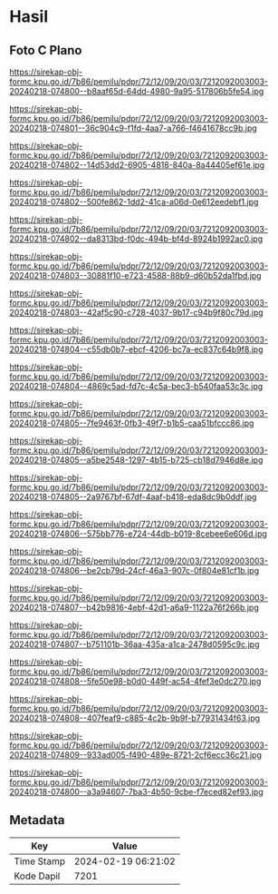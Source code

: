 # Hasil

## Foto C Plano

https://sirekap-obj-formc.kpu.go.id/7b86/pemilu/pdpr/72/12/09/20/03/7212092003003-20240218-074800--b8aaf65d-64dd-4980-9a95-517806b5fe54.jpg

https://sirekap-obj-formc.kpu.go.id/7b86/pemilu/pdpr/72/12/09/20/03/7212092003003-20240218-074801--36c904c9-f1fd-4aa7-a766-f4641678cc9b.jpg

https://sirekap-obj-formc.kpu.go.id/7b86/pemilu/pdpr/72/12/09/20/03/7212092003003-20240218-074802--14d53dd2-6905-4818-840a-8a44405ef61e.jpg

https://sirekap-obj-formc.kpu.go.id/7b86/pemilu/pdpr/72/12/09/20/03/7212092003003-20240218-074802--500fe862-1dd2-41ca-a06d-0e612eedebf1.jpg

https://sirekap-obj-formc.kpu.go.id/7b86/pemilu/pdpr/72/12/09/20/03/7212092003003-20240218-074802--da8313bd-f0dc-494b-bf4d-8924b1992ac0.jpg

https://sirekap-obj-formc.kpu.go.id/7b86/pemilu/pdpr/72/12/09/20/03/7212092003003-20240218-074803--30881f10-e723-4588-88b9-d60b52da1fbd.jpg

https://sirekap-obj-formc.kpu.go.id/7b86/pemilu/pdpr/72/12/09/20/03/7212092003003-20240218-074803--42af5c90-c728-4037-9b17-c94b9f80c79d.jpg

https://sirekap-obj-formc.kpu.go.id/7b86/pemilu/pdpr/72/12/09/20/03/7212092003003-20240218-074804--c55db0b7-ebcf-4206-bc7a-ec837c64b9f8.jpg

https://sirekap-obj-formc.kpu.go.id/7b86/pemilu/pdpr/72/12/09/20/03/7212092003003-20240218-074804--4869c5ad-fd7c-4c5a-bec3-b540faa53c3c.jpg

https://sirekap-obj-formc.kpu.go.id/7b86/pemilu/pdpr/72/12/09/20/03/7212092003003-20240218-074805--7fe9463f-0fb3-49f7-b1b5-caa51bfccc86.jpg

https://sirekap-obj-formc.kpu.go.id/7b86/pemilu/pdpr/72/12/09/20/03/7212092003003-20240218-074805--a5be2548-1297-4b15-b725-cb18d7946d8e.jpg

https://sirekap-obj-formc.kpu.go.id/7b86/pemilu/pdpr/72/12/09/20/03/7212092003003-20240218-074805--2a9767bf-67df-4aaf-b418-eda8dc9b0ddf.jpg

https://sirekap-obj-formc.kpu.go.id/7b86/pemilu/pdpr/72/12/09/20/03/7212092003003-20240218-074806--575bb776-e724-44db-b019-8cebee6e606d.jpg

https://sirekap-obj-formc.kpu.go.id/7b86/pemilu/pdpr/72/12/09/20/03/7212092003003-20240218-074806--be2cb79d-24cf-46a3-907c-0f804e81cf1b.jpg

https://sirekap-obj-formc.kpu.go.id/7b86/pemilu/pdpr/72/12/09/20/03/7212092003003-20240218-074807--b42b9816-4ebf-42d1-a6a9-1122a76f266b.jpg

https://sirekap-obj-formc.kpu.go.id/7b86/pemilu/pdpr/72/12/09/20/03/7212092003003-20240218-074807--b751101b-36aa-435a-a1ca-2478d0595c9c.jpg

https://sirekap-obj-formc.kpu.go.id/7b86/pemilu/pdpr/72/12/09/20/03/7212092003003-20240218-074808--5fe50e98-b0d0-449f-ac54-4fef3e0dc270.jpg

https://sirekap-obj-formc.kpu.go.id/7b86/pemilu/pdpr/72/12/09/20/03/7212092003003-20240218-074808--407feaf9-c885-4c2b-9b9f-b77931434f63.jpg

https://sirekap-obj-formc.kpu.go.id/7b86/pemilu/pdpr/72/12/09/20/03/7212092003003-20240218-074809--933ad005-f490-489e-8721-2cf6ecc36c21.jpg

https://sirekap-obj-formc.kpu.go.id/7b86/pemilu/pdpr/72/12/09/20/03/7212092003003-20240218-074800--a3a94607-7ba3-4b50-9cbe-f7eced82ef93.jpg


## Metadata

| Key        | Value               |
| ---------- | ------------------- |
| Time Stamp | 2024-02-19 06:21:02 |
| Kode Dapil | 7201                |



